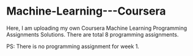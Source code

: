 # Machine-Learning---Coursera
Here, I am uploading my own Coursera Machine Learning Programming Assignments Solutions. 
There are total 8 programming assignments. 

PS: There is no programming assignment for week 1.
